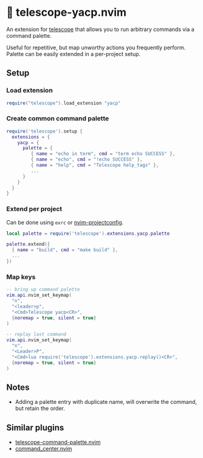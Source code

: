 # 🎨 telescope-yacp.nvim

An extension for [telescope](https://github.com/nvim-telescope/telescope.nvim) that allows you to run arbitrary commands via a command palette.

Useful for repetitive, but map unworthy actions you frequently perform. Palette can be easily extended in a per-project setup.

## Setup

### Load extension

```lua
require("telescope").load_extension "yacp"
```

### Create common command palette

```lua
require('telescope').setup {
  extensions = {
    yacp = {
      palette = {
         { name = "echo in term", cmd = "term echo SUCCESS" },
         { name = "echo", cmd = "!echo SUCCESS" },
         { name = "help", cmd = "Telescope help_tags" },
         ...
      }
    }
  }
}
```

### Extend per project

Can be done using `exrc` or [nvim-projectconfig](https://github.com/windwp/nvim-projectconfig).

```lua
local palette = require('telescope').extensions.yacp.palette

palette.extend({
  { name = "build", cmd = "make build" },
  ...
})
```

### Map keys

```lua
-- bring up command palette
vim.api.nvim_set_keymap(
  "n",
  "<leader>p",
  "<Cmd>Telescope yacp<CR>",
  {noremap = true, silent = true}
)

-- replay last command
vim.api.nvim_set_keymap(
  "n",
  "<Leader>P",
  "<Cmd>lua require('telescope').extensions.yacp.replay()<CR>",
  {noremap = true, silent = true}
)
```

## Notes

- Adding a palette entry with duplicate name, will overwrite the command, but retain the order.

## Similar plugins

- [telescope-command-palette.nvim](https://github.com/LinArcX/telescope-command-palette.nvim)
- [command_center.nvim](https://github.com/FeiyouG/command_center.nvim)
